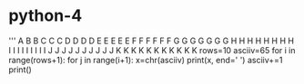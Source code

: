 # python-4
'''
A 
B B 
C C C 
D D D D 
E E E E E 
F F F F F F 
G G G G G G G 
H H H H H H H H 
I I I I I I I I I 
J J J J J J J J J J 
K K K K K K K K K K K 
rows=10
asciiv=65
for i in range(rows+1):
    for j in range(i+1):
        x=chr(asciiv)
        print(x, end=' ')
    asciiv+=1
    print()

